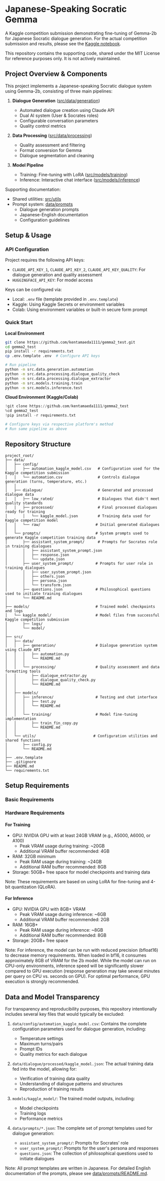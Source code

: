 # Japanese-Speaking Socratic Gemma

A Kaggle competition submission demonstrating fine-tuning of Gemma-2b for Japanese Socratic dialogue generation. For the actual competition submission and results, please see the [Kaggle notebook](https://www.kaggle.com/code/kentamaeda/japanese-speaking-socratic-gemma).

This repository contains the supporting code, shared under the MIT License for reference purposes only. It is not actively maintained.

## Project Overview & Components

This project implements a Japanese-speaking Socratic dialogue system using Gemma-2b, consisting of three main pipelines:

1. **Dialogue Generation** ([src/data/generation](src/data/generation/README.md))
   - Automated dialogue creation using Claude API
   - Dual AI system (User & Socrates roles)
   - Configurable conversation parameters
   - Quality control metrics

2. **Data Processing** ([src/data/processing](src/data/processing/README.md))
   - Quality assessment and filtering
   - Format conversion for Gemma
   - Dialogue segmentation and cleaning

3. **Model Pipeline** 
   - Training: Fine-tuning with LoRA ([src/models/training](src/models/training/README.md))
   - Inference: Interactive chat interface ([src/models/inference](src/models/inference/README.md))

Supporting documentation:
- Shared utilities: [src/utils](src/utils/README.md)
- Prompt system: [data/prompts](data/prompts/README.md)
  - Dialogue generation prompts
  - Japanese-English documentation
  - Configuration guidelines

## Setup & Usage

### API Configuration
Project requires the following API keys:
- `CLAUDE_API_KEY_1`, `CLAUDE_API_KEY_2`, `CLAUDE_API_KEY_QUALITY`: For dialogue generation and quality assessment
- `HUGGINGFACE_API_KEY`: For model access

Keys can be configured via:
- Local: `.env` file (template provided in `.env.template`)
- Kaggle: Using Kaggle Secrets or environment variables
- Colab: Using environment variables or built-in secure form prompt

### Quick Start

**Local Environment**
```bash
git clone https://github.com/kentamaeda1111/gemma2_test.git
cd gemma2_test
pip install -r requirements.txt
cp .env.template .env  # Configure API keys

# Run pipeline
python -m src.data.generation.automation
python -m src.data.processing.dialogue_quality_check
python -m src.data.processing.dialogue_extractor
python -m src.models.training.train
python -m src.models.inference.test
```

**Cloud Environment (Kaggle/Colab)**
```python
!git clone https://github.com/kentamaeda1111/gemma2_test
%cd gemma2_test
!pip install -r requirements.txt

# Configure keys via respective platform's method
# Run same pipeline as above
```

## Repository Structure

```
project_root/
├── data/
│   ├── config/     
│   │   ├── automation_kaggle_model.csv   # Configuration used for the Kaggle competition submission
│   │   └── automation.csv                # Controls dialogue generation (turns, temperature, etc.)
│   │ 
│   ├── dialogue/                         # Generated and processed dialogue data
│   │   ├── low_rated/                    # Dialogues that didn't meet quality standards
│   │   ├── processed/                    # Final processed dialogues ready for training
│       │   └── kaggle_model.json         # Training data used for Kaggle competition model
│   │   └── raw/                         # Initial generated dialogues
│   │
│   └── prompts/                         # System prompts used to generate Kaggle competition training data
│       ├── assistant_system_prompt/      # Prompts for Socrates role in training dialogues
│       │   ├── assistant_system_prompt.json
│       │   ├── response.json
│       │   └── update.json
│       ├── user_system_prompt/          # Prompts for user role in training dialogues
│       │   ├── user_system_prompt.json
│       │   ├── others.json
│       │   ├── persona.json
│       │   └── transform.json
│       ├── questions.json               # Philosophical questions used to initiate training dialogues
│       └── README.md
│
├── models/                              # Trained model checkpoints and logs
│   └── kaggle_model/                    # Model files from successful Kaggle competition submission
│       ├── logs/
│       └── model/
│ 
├── src/
│   ├── data/
│   │   ├── generation/                  # Dialogue generation system using Claude API
│   │   │   ├── automation.py
│   │   │   └── README.md
│   │   │
│   │   └── processing/                  # Quality assessment and data formatting tools
│   │       ├── dialogue_extractor.py
│   │       ├── dialogue_quality_check.py
│   │       └── README.md
│   │
│   ├── models/ 
│   │   ├── inference/                   # Testing and chat interface
│   │   │   ├── test.py
│   │   │   └── README.md
│   │   │ 
│   │   └── training/                    # Model fine-tuning implementation
│   │       ├── train_fin_copy.py
│   │       └── README.md
│   │
│   └── utils/                          # Configuration utilities and shared functions
│       ├── config.py   
│       └── README.md
│ 
├── .env.template           
├── .gitignore             
├── README.md              
└── requirements.txt       
```



## Setup Requirements

### Basic Requirements


### Hardware Requirements

#### For Training
- GPU: NVIDIA GPU with at least 24GB VRAM (e.g., A5000, A6000, or A100)
  - Peak VRAM usage during training: ~20GB
  - Additional VRAM buffer recommended: 4GB
- RAM: 32GB minimum
  - Peak RAM usage during training: ~24GB
  - Additional RAM buffer recommended: 8GB
- Storage: 50GB+ free space for model checkpoints and training data

Note: These requirements are based on using LoRA for fine-tuning and 4-bit quantization (QLoRA). 

#### For Inference
- GPU: NVIDIA GPU with 8GB+ VRAM
  - Peak VRAM usage during inference: ~6GB
  - Additional VRAM buffer recommended: 2GB
- RAM: 16GB+
  - Peak RAM usage during inference: ~8GB
  - Additional RAM buffer recommended: 8GB
- Storage: 20GB+ free space

Note: For inference, the model can be run with reduced precision (bfloat16) to decrease memory requirements. When loaded in bf16, it consumes approximately 8GB of VRAM for the 2b model.
While the model can run on CPU-only environments, inference speed will be significantly slower compared to GPU execution 
(response generation may take several minutes per query on CPU vs. seconds on GPU).
For optimal performance, GPU execution is strongly recommended.

## Data and Model Transparency

For transparency and reproducibility purposes, this repository intentionally includes several key files that would typically be excluded:

1. `data/config/automation_kaggle_model.csv`: Contains the complete configuration parameters used for dialogue generation, including:
   - Temperature settings
   - Maximum turns/pairs
   - Prompt IDs
   - Quality metrics for each dialogue

2. `data/dialogue/processed/kaggle_model.json`: The actual training data fed into the model, allowing for:
   - Verification of training data quality
   - Understanding of dialogue patterns and structures
   - Reproduction of training results

3. `models/kaggle_model/`: The trained model outputs, including:
   - Model checkpoints
   - Training logs
   - Performance metrics

4. `data/prompts/*.json`: The complete set of prompt templates used for dialogue generation:
   - `assistant_system_prompt/`: Prompts for Socrates' role
   - `user_system_prompt/`: Prompts for the user's persona and responses
   - `questions.json`: The collection of philosophical questions used to initiate dialogues

Note: All prompt templates are written in Japanese. For detailed English documentation of the prompts, please see [data/prompts/README.md](data/prompts/README.md).
